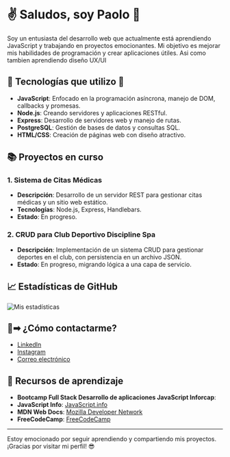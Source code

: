 # ✌ Saludos, soy Paolo 🤖

Soy un entusiasta del desarrollo web que actualmente está aprendiendo JavaScript y trabajando en proyectos emocionantes. Mi objetivo es mejorar mis habilidades de programación y crear aplicaciones útiles. Asi como tambien aprendiendo diseño UX/UI

## 🌱 Tecnologías que utilizo 🐐

- **JavaScript**: Enfocado en la programación asíncrona, manejo de DOM, callbacks y promesas.
- **Node.js**: Creando servidores y aplicaciones RESTful.
- **Express**: Desarrollo de servidores web y manejo de rutas.
- **PostgreSQL**: Gestión de bases de datos y consultas SQL.
- **HTML/CSS**: Creación de páginas web con diseño atractivo.

## 📚 Proyectos en curso

### 1. **Sistema de Citas Médicas**
- **Descripción**: Desarrollo de un servidor REST para gestionar citas médicas y un sitio web estático.
- **Tecnologías**: Node.js, Express, Handlebars.
- **Estado**: En progreso.

### 2. **CRUD para Club Deportivo Discipline Spa**
- **Descripción**: Implementación de un sistema CRUD para gestionar deportes en el club, con persistencia en un archivo JSON.
- **Estado**: En progreso, migrando lógica a una capa de servicio.

## 📈 Estadísticas de GitHub

![Mis estadísticas](https://github-readme-stats.vercel.app/api?username=pquints25&show_icons=true&theme=radical)

## 📲➡ ¿Cómo contactarme? 

- [LinkedIn](https://www.linkedin.com/in/paolostefanoquintilianisaavedra/)
- [Instagram](quints_91)
- [Correo electrónico](paoloquintiliani91@gmail.com)

## 🚀 Recursos de aprendizaje
- **Bootcamp Full Stack Desarrollo de aplicaciones JavaScript Inforcap**:
- **JavaScript Info**: [JavaScript.info](https://javascript.info)
- **MDN Web Docs**: [Mozilla Developer Network](https://developer.mozilla.org/es/)
- **FreeCodeCamp**: [FreeCodeCamp](https://www.freecodecamp.org)

---

Estoy emocionado por seguir aprendiendo y compartiendo mis proyectos. ¡Gracias por visitar mi perfil! 😎
